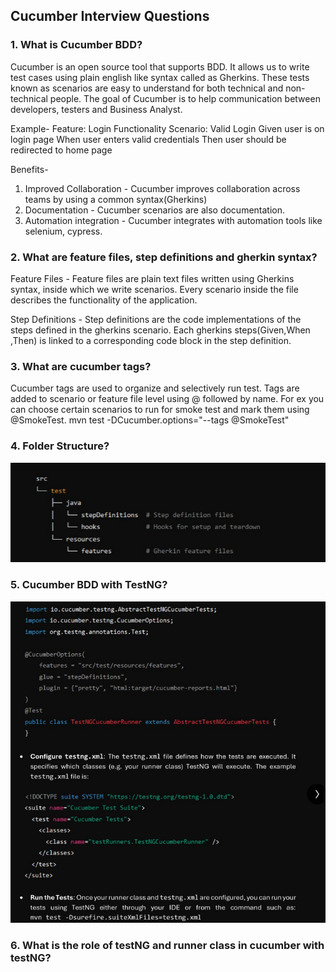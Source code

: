 ## Cucumber Interview Questions

### 1. What is Cucumber BDD?
Cucumber is an open source tool that supports BDD. It allows us to write test cases using plain english like syntax called as Gherkins.
These tests known as scenarios are easy to understand for both technical and non-technical people. The goal of Cucumber is to help communication between developers, testers and Business Analyst.

Example-
Feature: Login Functionality
   Scenario: Valid Login
   Given user is on login page
   When user enters valid credentials
   Then user should be redirected to home page

Benefits-
1. Improved Collaboration - Cucumber improves collaboration across teams by using a common syntax(Gherkins)
2. Documentation - Cucumber scenarios are also documentation.
3. Automation integration - Cucumber integrates with automation tools like selenium, cypress.

### 2. What are feature files, step definitions and gherkin syntax?
Feature Files - Feature files are plain text files written using Gherkins syntax, inside which we write scenarios.
Every scenario inside the file describes the functionality of the application.

Step Definitions - Step definitions are the code implementations of the steps defined in the gherkins scenario. Each gherkins steps(Given,When ,Then) is linked to a corresponding code block in the step definition.


### 3. What are cucumber tags?
Cucumber tags are used to organize and selectively run test. Tags are added to scenario or feature file level using @ followed by name.
For ex you can choose certain scenarios to run for smoke test and mark them using @SmokeTest.
mvn test -DCucumber.options="--tags @SmokeTest"

### 4. Folder Structure?
![img.png](img.png)

### 5. Cucumber BDD with TestNG?
![img_1.png](img_1.png)

### 6. What is the role of testNG and runner class in cucumber with testNG?

